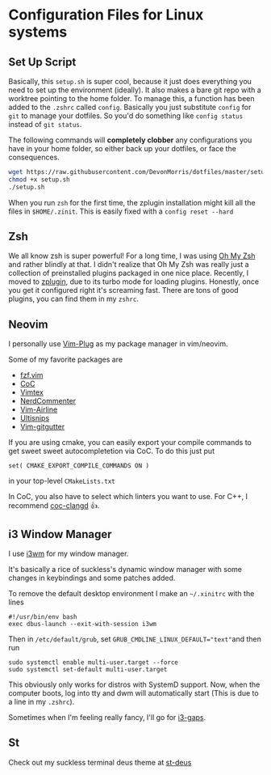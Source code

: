 # Configuration Files for Linux systems

## Set Up Script
Basically, this  `setup.sh` is super cool, because it just does everything you need to set up the environment (ideally). It also makes a bare git repo with a worktree pointing to the home folder. To manage this, a function has been added to the `.zshrc` called `config`. Basically you just substitute `config` for `git` to manage your dotfiles. So you'd do something like `config status` instead of `git status`.

The following commands will **completely clobber** any configurations you have in your home folder, so either back up your dotfiles, or face the consequences.
```bash
wget https://raw.githubusercontent.com/DevonMorris/dotfiles/master/setup.sh
chmod +x setup.sh
./setup.sh
```

When you run `zsh` for the first time, the zplugin installation might kill all the files in `$HOME/.zinit`. This is easily fixed with a `config reset --hard`

## Zsh
We all know zsh is super powerful! For a long time, I was using [Oh My Zsh](https://github.com/robbyrussell/oh-my-zsh) and rather blindly at that. I didn't realize that Oh My Zsh was really just a collection of preinstalled plugins packaged in one nice place. Recently, I moved to [zplugin](https://github.com/zdharma/zinit), due to its turbo mode for loading plugins. Honestly, once you get it configured right it's screaming fast. There are tons of good plugins, you can find them in my `zshrc`.

## Neovim
I personally use [Vim-Plug](https://github.com/junegunn/vim-plug) as my package manager in vim/neovim.

Some of my favorite packages are
* [fzf.vim](https://github.com/junegunn/fzf.vim)
* [CoC](https://github.com/neoclide/coc.nvim)
* [Vimtex](https://github.com/lervag/vimtex)
* [NerdCommenter](https://github.com/scrooloose/nerdcommenter)
* [Vim-Airline](https://github.com/vim-airline/vim-airline)
* [Ultisnips](https://github.com/SirVer/ultisnips)
* [Vim-gitgutter](https://github.com/airblade/vim-gitgutter)

If you are using cmake, you can easily export your compile commands to get
sweet sweet autocompletetion via CoC. To do this just put
```
set( CMAKE_EXPORT_COMPILE_COMMANDS ON )
```
in your top-level `CMakeLists.txt`

In CoC, you also have to select which linters you want to use. For C++, I recommend [coc-clangd](https://github.com/clangd/coc-clangd) :thumbsup:.

## i3 Window Manager
I use [i3wm](https://i3wm.org/) for my window manager.

It's basically a rice of suckless's dynamic window manager with some changes in
keybindings and some patches added.

To remove the default desktop environment I make an `~/.xinitrc` with the lines

```
#!/usr/bin/env bash
exec dbus-launch --exit-with-session i3wm
```

Then in `/etc/default/grub`, set `GRUB_CMDLINE_LINUX_DEFAULT="text"`and then run
```
sudo systemctl enable multi-user.target --force
sudo systemctl set-default multi-user.target
```
This obviously only works for distros with SystemD support.
Now, when the computer boots, log into tty and dwm will automatically start (This is due to a line in my `.zshrc`).

Sometimes when I'm feeling really fancy, I'll go for [i3-gaps](https://github.com/Airblader/i3).

## St
Check out my suckless terminal deus theme at [st-deus](https://github.com/DevonMorris/st-deus)
